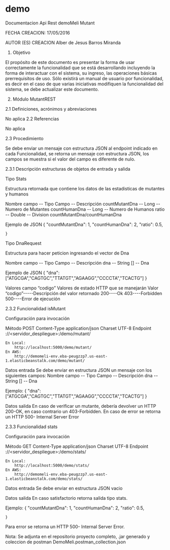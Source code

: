 # demo
Documentacion Api Rest demoMeli Mutant

FECHA CREACION: 17/05/2016

AUTOR (ES) CREACION
Alber de Jesus Barros Miranda

1. Objetivo

El propósito de este documento es presentar la forma  de usar correctamente  la funcionalidad que se está desarrollando incluyendo la forma de interactuar con el sistema, su ingreso, las operaciones básicas prerrequisitos de uso. Sólo existirá un manual de usuario por funcionalidad, es decir en el caso de que varias iniciativas modifiquen la funcionalidad del sistema, se debe actualizar este documento.

2. Módulo MutantREST

2.1 Definiciones, acrónimos y abreviaciones 

No aplica
2.2 Referencias  

No aplica

2.3 Procedimiento

Se debe enviar un mensaje con estructura JSON al endpoint indicado en cada Funcionalidad, se retorna un mensaje con estructura JSON, los campos se muestra si el valor del campo es diferente de nulo.

2.3.1 Descripción estructuras de objetos de entrada y salida

Tipo Stats

Estructura retornada que contiene los datos de las estadisticas de mutantes y humanos

Nombre campo -- Tipo Campo -- Descripción
countMutantDna -- Long -- Numero de Mutantes
countHumanDna -- Long -- Numero de Humanos
ratio         -- Double -- Division countMutantDna/countHumanDna

Ejemplo de JSON
    {
        "countMutantDna": 1,
        "countHumanDna": 2,
        "ratio": 0.5,

    }


Tipo DnaRequest

Estructura para hacer peticion ingresando el vector de Dna

Nombre campo -- Tipo Campo -- Descripción
dna -- String [] -- Dna

Ejemplo de JSON
    {
    "dna":["ATGCGA","CAGTGC","TTATGT","AGAAGG","CCCCTA","TCACTG"]
    }


Valores campo “codigo”
    Valores de estado HTTP que se manejarán
    Valor “codigo”-----Descripción del valor retornado
    200----Ok
    403----Forbidden
    500----Error de ejecución

2.3.2 Funcionalidad isMutant

Configuración para invocación

Método
    POST
Content-Type
    application/json
Charset
    UTF-8
Endpoint
    <protocolo>://<servidor_despliegue>:<puerto>/demo/mutant/

    En Local:
        http://localhost:5000/demo/mutant/
    En AWS:
        http://demomeli-env.eba-peugzzp7.us-east-1.elasticbeanstalk.com/demo/mutant/

Datos entrada
Se debe enviar en estructura JSON un mensaje con los siguientes campos:
Nombre campo -- Tipo Campo -- Descripción
dna          -- String [] -- Dna

Ejemplo:
    {
    "dna":["ATGCGA","CAGTGC","TTATGT","AGAAGG","CCCCTA","TCACTG"]
    }

Datos salida
En caso de verificar un mutante, debería devolver un HTTP 200-OK, en caso contrario un
403-Forbidden. En caso de error se retorna un HTTP 500- Internal Server Error


2.3.3 Funcionalidad stats

Configuración para invocación

Método
    GET
Content-Type
    application/json
Charset
    UTF-8
Endpoint
    <protocolo>://<servidor_despliegue>:<puerto>/demo/stats/

    En Local:
        http://localhost:5000/demo/stats/
    En AWS:
        http://demomeli-env.eba-peugzzp7.us-east-1.elasticbeanstalk.com/demo/stats/

Datos entrada
Se debe enviar en estructura JSON vacio

Datos salida
En caso satisfactorio retorna salida tipo stats. 

Ejemplo:
    {
        "countMutantDna": 1,
        "countHumanDna": 2,
        "ratio": 0.5,

    }

Para error se retorna un HTTP 500- Internal Server Error.

Nota: Se adjunta en el repositorio proyecto completo, .jar generado y coleccion de postman DemoMeli.postman_collection.json




